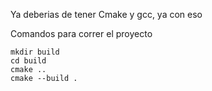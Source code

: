Ya deberias de tener Cmake y gcc, ya con eso

Comandos para correr el proyecto
```
mkdir build    
cd build
cmake ..
cmake --build .
```
